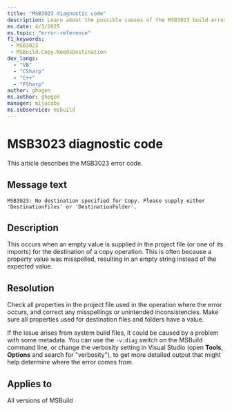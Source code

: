 ```yaml
---
title: "MSB3023 diagnostic code"
description: Learn about the possible causes of the MSB3023 build error and get troubleshooting tips.
ms.date: 4/3/2025
ms.topic: "error-reference"
f1_keywords:
 - MSB3023
 - MSBuild.Copy.NeedsDestination
dev_langs:
  - "VB"
  - "CSharp"
  - "C++"
  - "FSharp"
author: ghogen
ms.author: ghogen
manager: mijacobs
ms.subservice: msbuild
---
```


# MSB3023 diagnostic code

<!-- :::ErrorDefinitionDescription::: -->
<!-- :::editable-content name="introDescription"::: -->
This article describes the MSB3023 error code.
<!-- :::editable-content-end::: -->

## Message text

`MSB3023: No destination specified for Copy. Please supply either 'DestinationFiles' or 'DestinationFolder'.`

<!-- :::editable-content name="postOutputDescription"::: -->
## Description

This occurs when an empty value is supplied in the project file (or one of its imports) for the destination of a copy operation. This is often because a property value was misspelled, resulting in an empty string instead of the expected value.

## Resolution

Check all properties in the project file used in the operation where the error occurs, and correct any misspellings or unintended inconsistencies. Make sure all properties used for destination files and folders have a value.

If the issue arises from system build files, it could be caused by a problem with some metadata. You can use the `-v:diag` switch on the MSBuild command line, or change the verbosity setting in Visual Studio (open **Tools**, **Options** and search for "verbosity"), to get more detailed output that might help determine where the error comes from.

<!-- :::editable-content-end::: -->
<!-- :::ErrorDefinitionDescription-end::: -->

## Applies to

All versions of MSBuild
